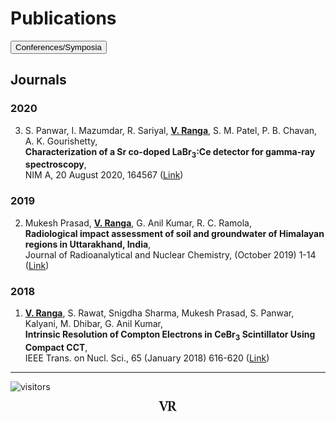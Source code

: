# Publications
<a href="conf">
<input type=button value="Conferences/Symposia"></a>

## Journals
### 2020
3) S. Panwar, I. Mazumdar, R. Sariyal, **<ins>V. Ranga</ins>**, S. M. Patel, P. B. Chavan, A. K. Gourishetty,\
**Characterization of a Sr co-doped LaBr<sub>3</sub>:Ce detector for gamma-ray spectroscopy**,\
NIM A, 20 August 2020, 164567 ([Link](https://doi.org/10.1016/j.nima.2020.164567))

### 2019
2) Mukesh Prasad, **<ins>V. Ranga</ins>**, G. Anil Kumar, R. C. Ramola,\
**Radiological impact assessment of soil and groundwater of Himalayan regions in Uttarakhand, India**,\
Journal of Radioanalytical and Nuclear Chemistry, (October 2019) 1-14 ([Link](https://doi.org/10.1007/s10967-019-06827-9)) 

### 2018
1) **<ins>V. Ranga</ins>**, S. Rawat, Snigdha Sharma, Mukesh Prasad, S. Panwar, Kalyani, M. Dhibar, G. Anil Kumar,\
**Intrinsic Resolution of Compton Electrons in CeBr<sub>3</sub> Scintillator Using Compact CCT**,\
IEEE Trans. on Nucl. Sci., 65 (January 2018) 616-620 ([Link](https://doi.org/10.1109/TNS.2017.2779888))

---
![visitors](https://visitor-badge.glitch.me/badge?page_id=rangavirender.site.publ)
<p align="center"><img src="logo_v1.png" width="30"></p>
